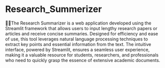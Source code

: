 # Research_Summerizer
📜📜The Research Summarizer is a web application developed using the Streamlit framework that allows users to input lengthy research papers or articles and receive concise summaries. Designed for efficiency and ease of use, this tool leverages natural language processing techniques to extract key points and essential information from the text. The intuitive interface, powered by Streamlit, ensures a seamless user experience, making it a valuable resource for students, researchers, and professionals who need to quickly grasp the essence of extensive academic documents.

